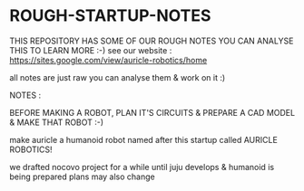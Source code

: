# ROUGH-STARTUP-NOTES
THIS REPOSITORY HAS SOME OF OUR ROUGH NOTES YOU CAN ANALYSE THIS TO LEARN MORE :-)
see our website : https://sites.google.com/view/auricle-robotics/home

all notes are just raw you can analyse them & work on it :)

NOTES : 

BEFORE MAKING A ROBOT, PLAN IT'S CIRCUITS & PREPARE A CAD MODEL & MAKE THAT ROBOT :-)

make auricle a humanoid robot named after this startup called AURICLE ROBOTICS!

we drafted nocovo project for a while until juju develops & 
humanoid is being prepared plans may also change
















